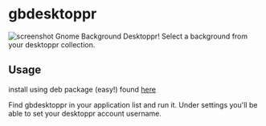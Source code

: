 gbdesktoppr
===========

![screenshot](/../gbdesktoppr/screenshot.png?raw=true)
Gnome Background Desktoppr! Select a background from your desktoppr collection.

Usage
-----
install using deb package (easy!) found [here](https://github.com/subutux/gbdesktoppr/releases)

Find gbdesktoppr in your application list and run it.
Under settings you'll be able to set your desktoppr account username.
